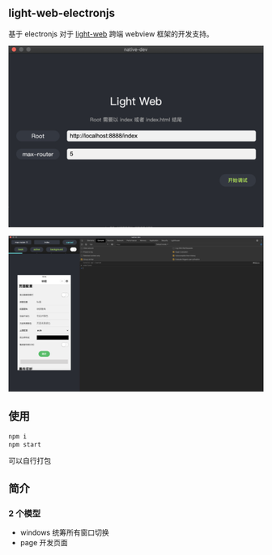 ## light-web-electronjs
基于 electronjs 对于 [light-web](https://github.com/amazingCoding/light-web-core) 跨端 webview 框架的开发支持。

![avatar](./img/2.png)

![avatar](./img/1.png)
## 使用
```
npm i
npm start
```
可以自行打包

## 简介
### 2 个模型
* windows 统筹所有窗口切换
* page 开发页面
